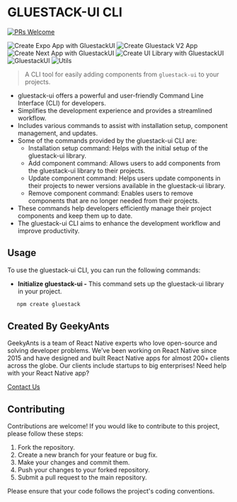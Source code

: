 # GLUESTACK-UI CLI

[![PRs Welcome](https://img.shields.io/badge/PRs-welcome-brightgreen.svg?style=flat-square)](http://makeapullrequest.com)

![Create Expo App with GluestackUI](https://github.com/gluestack/gluestack-ui-cli/actions/workflows/create-expo-app-with-gluestack-ui.yml/badge.svg)
![Create Gluestack V2 App](https://github.com/gluestack/gluestack-ui-cli/actions/workflows/create-gluestack-v2-app.yml/badge.svg)
![Create Next App with GluestackUI](https://github.com/gluestack/gluestack-ui-cli/actions/workflows/create-next-app-with-gluestack-ui.yml/badge.svg)
![Create UI Library with GluestackUI](https://github.com/gluestack/gluestack-ui-cli/actions/workflows/create-ui-library-with-gluestack-ui.yml/badge.svg)
![GluestackUI](https://github.com/gluestack/gluestack-ui-cli/actions/workflows/gluestack-ui.yml/badge.svg)
![Utils](https://github.com/gluestack/gluestack-ui-cli/actions/workflows/utils.yml/badge.svg)

> A CLI tool for easily adding components from `gluestack-ui` to your projects.

- gluestack-ui offers a powerful and user-friendly Command Line Interface (CLI) for developers.
- Simplifies the development experience and provides a streamlined workflow.
- Includes various commands to assist with installation setup, component management, and updates.
- Some of the commands provided by the gluestack-ui CLI are:
  - Installation setup command: Helps with the initial setup of the gluestack-ui library.
  - Add component command: Allows users to add components from the gluestack-ui library to their projects.
  - Update component command: Helps users update components in their projects to newer versions available in the gluestack-ui library.
  - Remove component command: Enables users to remove components that are no longer needed from their projects.
- These commands help developers efficiently manage their project components and keep them up to date.
- The gluestack-ui CLI aims to enhance the development workflow and improve productivity.

## Usage

To use the gluestack-ui CLI, you can run the following commands:

- **Initialize gluestack-ui -** This command sets up the gluestack-ui library in your project.

```bash
   npm create gluestack
```

## Created By GeekyAnts

GeekyAnts is a team of React Native experts who love open-source and solving developer problems. We’ve been working on React Native since 2015 and have designed and built React Native apps for almost 200+ clients across the globe. Our clients include startups to big enterprises! Need help with your React Native app?

[Contact Us](https://geekyants.com/?utm_source=gluestack-ui-home&utm_medium=home-page&utm_campaign=meet-the-creators)

## Contributing

Contributions are welcome! If you would like to contribute to this project, please follow these steps:

1. Fork the repository.
2. Create a new branch for your feature or bug fix.
3. Make your changes and commit them.
4. Push your changes to your forked repository.
5. Submit a pull request to the main repository.

Please ensure that your code follows the project's coding conventions.
